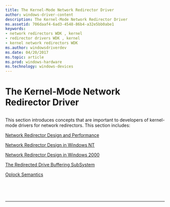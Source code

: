 ```yaml
---
title: The Kernel-Mode Network Redirector Driver
author: windows-driver-content
description: The Kernel-Mode Network Redirector Driver
ms.assetid: 706daaf4-6ad3-4548-86b4-a32e5bb0abe1
keywords:
- network redirectors WDK , kernel
- redirector drivers WDK , kernel
- kernel network redirectors WDK
ms.author: windowsdriverdev
ms.date: 04/20/2017
ms.topic: article
ms.prod: windows-hardware
ms.technology: windows-devices
---
```


# The Kernel-Mode Network Redirector Driver


## <span id="ddk_the_kernel_mode_network_redirector_driver_if"></span><span id="DDK_THE_KERNEL_MODE_NETWORK_REDIRECTOR_DRIVER_IF"></span>


This section introduces concepts that are important to developers of kernel-mode drivers for network redirectors. This section includes:

[Network Redirector Design and Performance](network-redirector-design-and-performance.md)

[Network Redirector Design in Windows NT](network-redirector-design-in-windows-nt.md)

[Network Redirector Design in Windows 2000](network-redirector-design-in-windows-2000.md)

[The Redirected Drive Buffering SubSystem](the-redirected-drive-buffering-subsystem.md)

[Oplock Semantics](oplock-semantics.md)

 

 


--------------------


